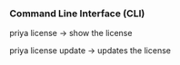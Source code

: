 ### Command Line Interface (CLI)

priya license -> show the license

priya license update -> updates the license